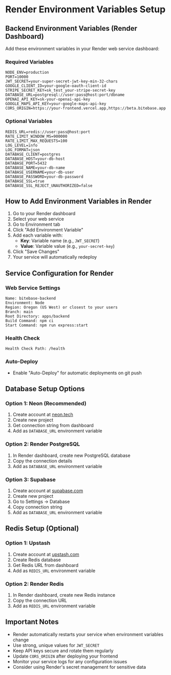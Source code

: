 # Render Environment Variables Setup

## Backend Environment Variables (Render Dashboard)

Add these environment variables in your Render web service dashboard:

### Required Variables
```
NODE_ENV=production
PORT=10000
JWT_SECRET=your-super-secret-jwt-key-min-32-chars
GOOGLE_CLIENT_ID=your-google-oauth-client-id
STRIPE_SECRET_KEY=sk_test_your-stripe-secret-key
DATABASE_URL=postgresql://user:pass@host:port/dbname
OPENAI_API_KEY=sk-your-openai-api-key
GOOGLE_MAPS_API_KEY=your-google-maps-api-key
CORS_ORIGIN=https://your-frontend.vercel.app,https://beta.bitebase.app
```

### Optional Variables
```
REDIS_URL=redis://user:pass@host:port
RATE_LIMIT_WINDOW_MS=900000
RATE_LIMIT_MAX_REQUESTS=100
LOG_LEVEL=info
LOG_FORMAT=json
DATABASE_CLIENT=postgres
DATABASE_HOST=your-db-host
DATABASE_PORT=5432
DATABASE_NAME=your-db-name
DATABASE_USERNAME=your-db-user
DATABASE_PASSWORD=your-db-password
DATABASE_SSL=true
DATABASE_SSL_REJECT_UNAUTHORIZED=false
```

## How to Add Environment Variables in Render

1. Go to your Render dashboard
2. Select your web service
3. Go to Environment tab
4. Click "Add Environment Variable"
5. Add each variable with:
   - **Key**: Variable name (e.g., `JWT_SECRET`)
   - **Value**: Variable value (e.g., `your-secret-key`)
6. Click "Save Changes"
7. Your service will automatically redeploy

## Service Configuration for Render

### Web Service Settings
```
Name: bitebase-backend
Environment: Node
Region: Oregon (US West) or closest to your users
Branch: main
Root Directory: apps/backend
Build Command: npm ci
Start Command: npm run express:start
```

### Health Check
```
Health Check Path: /health
```

### Auto-Deploy
- Enable "Auto-Deploy" for automatic deployments on git push

## Database Setup Options

### Option 1: Neon (Recommended)
1. Create account at [neon.tech](https://neon.tech)
2. Create new project
3. Get connection string from dashboard
4. Add as `DATABASE_URL` environment variable

### Option 2: Render PostgreSQL
1. In Render dashboard, create new PostgreSQL database
2. Copy the connection details
3. Add as `DATABASE_URL` environment variable

### Option 3: Supabase
1. Create account at [supabase.com](https://supabase.com)
2. Create new project
3. Go to Settings → Database
4. Copy connection string
5. Add as `DATABASE_URL` environment variable

## Redis Setup (Optional)

### Option 1: Upstash
1. Create account at [upstash.com](https://upstash.com)
2. Create Redis database
3. Get Redis URL from dashboard
4. Add as `REDIS_URL` environment variable

### Option 2: Render Redis
1. In Render dashboard, create new Redis instance
2. Copy the connection URL
3. Add as `REDIS_URL` environment variable

## Important Notes

- Render automatically restarts your service when environment variables change
- Use strong, unique values for `JWT_SECRET`
- Keep API keys secure and rotate them regularly
- Update `CORS_ORIGIN` after deploying your frontend
- Monitor your service logs for any configuration issues
- Consider using Render's secret management for sensitive data